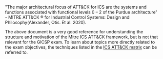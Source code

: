 "The major architectural focus of ATT&CK for ICS are the systems and functions associated with functional levels 0 – 2 of the Purdue architecture" - MITRE ATT&CK ® for Industrial Control Systems: Design and Philosophy(Alexander, Otis. Et al. 2020).  

The above document is a very good reference for understanding the structure and motivation of the Mitre ICS ATT&CK framework, but is not that relevant for the GICSP exam. To learn about topics more directly related to the exam objectives, the techniques listed in the [ICS ATT&CK matrix](https://attack.mitre.org/matrices/ics/) can be referred to.  
